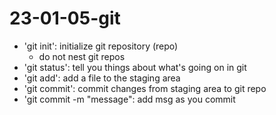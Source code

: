 # 23-01-05-git

- 'git init': initialize git repository (repo)
	- do not nest git repos
- 'git status': tell you things about what's going on in git
- 'git add': add a file to the staging area
- 'git commit': commit changes from staging area to git repo
- 'git commit -m "message": add msg as you commit
